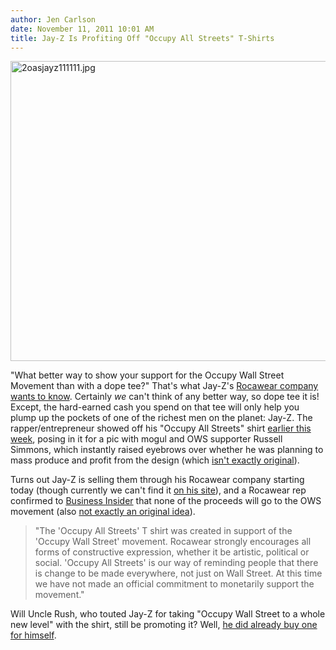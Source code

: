 ```yaml
---
author: Jen Carlson
date: November 11, 2011 10:01 AM
title: Jay-Z Is Profiting Off "Occupy All Streets" T-Shirts
---
```


<p><span class="mt-enclosure mt-enclosure-image" style="display: inline;"> <img alt="2oasjayz111111.jpg" src="https://web.archive.org/web/20111111192225im_/http://gothamist.com/attachments/arts_jen/2oasjayz111111.jpg" width="640" height="480" class="image-none"> </span></p>

<p>&quot;What better way to show your support for the Occupy Wall Street Movement than with a dope tee?&quot; That&apos;s what Jay-Z&apos;s <a href="https://web.archive.org/web/20111111192225/http://www.roc4life.com/profiles/blogs/sneak-peak-the-occupy-all-streets-tee">Rocawear company wants to know</a>. Certainly <em>we</em> can&apos;t think of any better way, so dope tee it is! Except, the hard-earned cash you spend on that tee will only help you plump up the pockets of one of the richest men on the planet: Jay-Z. The rapper/entrepreneur showed off his &quot;Occupy All Streets&quot; shirt <a href="https://web.archive.org/web/20111111192225/http://gothamist.com/2011/11/08/jay-z_reps_occupy_wall_street_befor.php">earlier this week</a>, posing in it for a pic with mogul and OWS supporter Russell Simmons, which instantly raised eyebrows over whether he was planning to mass produce and profit from the design (which <a href="https://web.archive.org/web/20111111192225/http://slutwalkberlin.de/post/11692462352/women-deserve-to-occupy-w-all-street-s-without">isn&apos;t exactly original</a>).</p>

<p>Turns out Jay-Z is selling them through his Rocawear company starting today (though currently we can&apos;t find it <a href="https://web.archive.org/web/20111111192225/http://www.rocawear.com/productsearch/q/occupy/none/rank">on his site</a>), and a Rocawear rep confirmed to <a href="https://web.archive.org/web/20111111192225/http://www.businessinsider.com/is-jay-z-trying-to-profit-from-occupy-wall-street-2011-11#ixzz1dPEKCiZj">Business Insider</a> that none of the proceeds will go to the OWS movement (also <a href="https://web.archive.org/web/20111111192225/http://www.businessinsider.com/online-store-rips-off-jay-shells-occupy-wall-street-signs-2011-10">not exactly an original idea</a>).</p><blockquote>&quot;The &apos;Occupy All Streets&apos; T shirt was created in support of the &apos;Occupy Wall Street&apos; movement. Rocawear strongly encourages all forms of constructive expression, whether it be artistic, political or social. &apos;Occupy All Streets&apos; is our way of reminding people that there is change to be made everywhere, not just on Wall Street. At this time we have not made an official commitment to monetarily support the movement.&quot;</blockquote>Will Uncle Rush, who touted Jay-Z for taking &quot;Occupy Wall Street to a whole new level&quot; with the shirt, still be promoting it? Well, <a href="https://web.archive.org/web/20111111192225/https://twitter.com/#!/UncleRUSH/status/134127652767412224">he did already buy one for himself</a>.<p></p>
